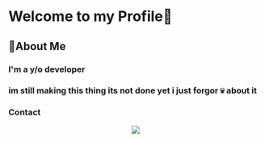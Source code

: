 <script src="https://kit.fontawesome.com/186fbc4515.js" crossorigin="anonymous"></script>

<h1> Welcome to my Profile👋</h1>

<h2> 🚀About Me </h2>

<h3> I'm a  y/o developer <h3>
  
  <h3> im still making this thing its not done yet i just forgor 💀 about it </h3>

  <h3> Contact </h3>
  
  <i class="fab fa-discord"></i>
  
  <Center> <img src="https://discord.c99.nl/widget/theme-3/562537207517413376.png" </img> </center>

  
  

